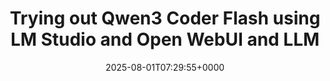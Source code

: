 ---
title: Trying out Qwen3 Coder Flash using LM Studio and Open WebUI and LLM
slug: 20250801T072955
date: 2025-08-01T07:29:55+0000
params:
  url: https://simonwillison.net/2025/Jul/31/qwen3-coder-flash/
tags:
- llm
- ai
- todo
- to-read
---
